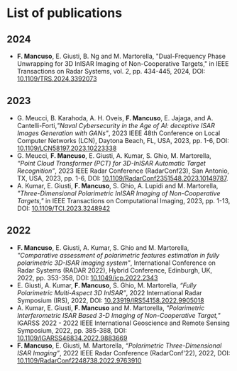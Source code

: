 # List of publications

## 2024
- **F. Mancuso**, E. Giusti, B. Ng and M. Martorella, "Dual-Frequency Phase Unwrapping for 3D InISAR Imaging of Non-Cooperative Targets," in IEEE Transactions on Radar Systems, vol. 2, pp. 434-445, 2024, DOI: [10.1109/TRS.2024.3392073](https://ieeexplore.ieee.org/document/10506548)

## 2023
- G. Meucci, B. Karahoda, A. H. Oveis, **F. Mancuso**, E. Jajaga, and A. Cantelli-Forti,_"Naval Cybersecurity in the Age of AI: deceptive ISAR Images Generation with GANs"_, 2023 IEEE 48th Conference on Local Computer Networks (LCN), Daytona Beach, FL, USA, 2023, pp. 1-6, DOI: [10.1109/LCN58197.2023.10223338](https://ieeexplore.ieee.org/document/10223338)
- G. Meucci, **F. Mancuso**, E. Giusti, A. Kumar, S. Ghio, M. Martorella, _“Point Cloud Transformer (PCT) for 3D-InISAR Automatic Target Recognition”_, 2023 IEEE Radar Conference (RadarConf23), San Antonio, TX, USA, 2023, pp. 1-6, DOI: [10.1109/RadarConf2351548.2023.10149787](https://ieeexplore.ieee.org/document/10149787).
- A. Kumar, E. Giusti, **F. Mancuso**, S. Ghio, A. Lupidi and M. Martorella, _"Three-Dimensional Polarimetric InISAR Imaging of Non-Cooperative Targets,"_ in IEEE Transactions on Computational Imaging, 2023, pp. 1-13, DOI: [10.1109/TCI.2023.3248942](https://ieeexplore.ieee.org/document/10052768/)

## 2022
- **F. Mancuso**, E. Giusti, A. Kumar, S. Ghio and M. Martorella, _"Comparative assessment of polarimetric features estimation in fully polarimetric 3D-ISAR imaging system"_, International Conference on Radar Systems (RADAR 2022), Hybrid Conference, Edinburgh, UK, 2022, pp. 353-358, DOI: [10.1049/icp.2022.2343](https://digital-library.theiet.org/content/conferences/10.1049/icp.2022.2343)
- E. Giusti, A. Kumar, **F. Mancuso**, S. Ghio, M. Martorella, _“Fully Polarimetric Multi-Aspect 3D InISAR”_, 2022 International Radar Symposium (IRS), 2022, DOI: [10.23919/IRS54158.2022.9905018](https://doi.org/10.23919/IRS54158.2022.9905018)
- A. Kumar, E. Giusti, **F. Mancuso** and M. Martorella, _"Polarimetric Interferometric ISAR Based 3-D Imaging of Non-Cooperative Target,"_ IGARSS 2022 - 2022 IEEE International Geoscience and Remote Sensing Symposium, 2022, pp. 385-388, DOI: [10.1109/IGARSS46834.2022.9883669](https://doi.org/10.1109/IGARSS46834.2022.9883669)
- **F. Mancuso**, E. Giusti, M. Martorella, _“Polarimetric Three-Dimensional ISAR Imaging”_, 2022 IEEE Radar Conference (RadarConf'22), 2022, DOI: [10.1109/RadarConf2248738.2022.9763910](https://doi.org/10.1109/RadarConf2248738.2022.9763910)